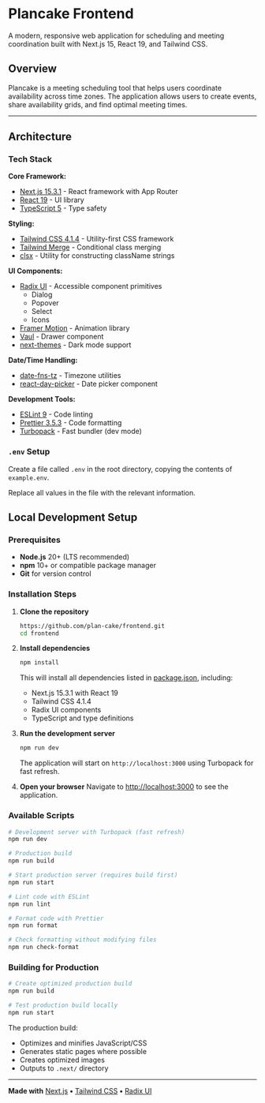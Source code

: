 # Plancake Frontend

A modern, responsive web application for scheduling and meeting coordination built with Next.js 15, React 19, and Tailwind CSS.

## Overview

Plancake is a meeting scheduling tool that helps users coordinate availability across time zones. The application allows users to create events, share availability grids, and find optimal meeting times.

---

## Architecture

### Tech Stack

**Core Framework:**

- [Next.js 15.3.1](https://nextjs.org/) - React framework with App Router
- [React 19](https://react.dev/) - UI library
- [TypeScript 5](https://www.typescriptlang.org/) - Type safety

**Styling:**

- [Tailwind CSS 4.1.4](https://tailwindcss.com/) - Utility-first CSS framework
- [Tailwind Merge](https://github.com/dcastil/tailwind-merge) - Conditional class merging
- [clsx](https://github.com/lukeed/clsx) - Utility for constructing className strings

**UI Components:**

- [Radix UI](https://www.radix-ui.com/) - Accessible component primitives
  - Dialog
  - Popover
  - Select
  - Icons
- [Framer Motion](https://www.framer.com/motion/) - Animation library
- [Vaul](https://vaul.emilkowal.ski/) - Drawer component
- [next-themes](https://github.com/pacocoursey/next-themes) - Dark mode support

**Date/Time Handling:**

- [date-fns-tz](https://date-fns.org/) - Timezone utilities
- [react-day-picker](https://react-day-picker.js.org/) - Date picker component

**Development Tools:**

- [ESLint 9](https://eslint.org/) - Code linting
- [Prettier 3.5.3](https://prettier.io/) - Code formatting
- [Turbopack](https://turbo.build/pack) - Fast bundler (dev mode)

### `.env` Setup

Create a file called `.env` in the root directory, copying the contents of `example.env`.

Replace all values in the file with the relevant information.

## Local Development Setup

### Prerequisites

- **Node.js** 20+ (LTS recommended)
- **npm** 10+ or compatible package manager
- **Git** for version control

### Installation Steps

1. **Clone the repository**

   ```bash
   https://github.com/plan-cake/frontend.git
   cd frontend
   ```

2. **Install dependencies**

   ```bash
   npm install
   ```

   This will install all dependencies listed in [package.json](package.json), including:
   - Next.js 15.3.1 with React 19
   - Tailwind CSS 4.1.4
   - Radix UI components
   - TypeScript and type definitions

3. **Run the development server**

   ```bash
   npm run dev
   ```

   The application will start on `http://localhost:3000` using Turbopack for fast refresh.

4. **Open your browser**
   Navigate to [http://localhost:3000](http://localhost:3000) to see the application.

### Available Scripts

```bash
# Development server with Turbopack (fast refresh)
npm run dev

# Production build
npm run build

# Start production server (requires build first)
npm run start

# Lint code with ESLint
npm run lint

# Format code with Prettier
npm run format

# Check formatting without modifying files
npm run check-format
```

### Building for Production

```bash
# Create optimized production build
npm run build

# Test production build locally
npm run start
```

The production build:

- Optimizes and minifies JavaScript/CSS
- Generates static pages where possible
- Creates optimized images
- Outputs to `.next/` directory

---

**Made with** [Next.js](https://nextjs.org/) **•** [Tailwind CSS](https://tailwindcss.com/) **•** [Radix UI](https://www.radix-ui.com/)
